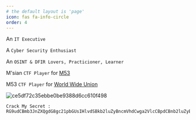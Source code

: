 ```yaml
---
# the default layout is 'page'
icon: fas fa-info-circle
order: 4
---
```


An `IT Executive`

A `Cyber Security Enthusiast`

An `OSINT & DFIR Lovers, Practicioner, Learner`

M'sian `CTF Player` for [M53](https://m53.team/) 

M53 `CTF Player` for [World Wide Union](https://ctftime.org/team/309480/)


![ce5df72c35ebbe0be9388d6cc610f498](https://github.com/user-attachments/assets/33a3f399-96c6-4288-9481-d17aed6da60c)

```
Crack My Secret : RG9udCBmb3JnZXQgdG8gc21pbGUsIHlvdSBkb2luZyBncmVhdCwga2VlcCBpdCBnb2luZyBhbmQgeW91IHdpbGwgYWNoaWV2ZSBpdC4=
```
